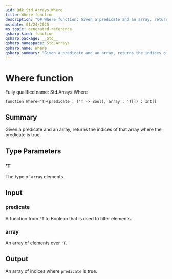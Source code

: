 ```yaml
---
uid: Qdk.Std.Arrays.Where
title: Where function
description: "Q# Where function: Given a predicate and an array, returns the indices of that array where the predicate is true."
ms.date: 01/24/2025
ms.topic: generated-reference
qsharp.kind: function
qsharp.package: __Std__
qsharp.namespace: Std.Arrays
qsharp.name: Where
qsharp.summary: "Given a predicate and an array, returns the indices of that array where the predicate is true."
---
```


# Where function

Fully qualified name: Std.Arrays.Where

```qsharp
function Where<'T>(predicate : ('T -> Bool), array : 'T[]) : Int[]
```

## Summary
Given a predicate and an array, returns the indices of that
array where the predicate is true.

## Type Parameters
### 'T
The type of `array` elements.

## Input
### predicate
A function from `'T` to Boolean that is used to filter elements.
### array
An array of elements over `'T`.

## Output
An array of indices where `predicate` is true.
